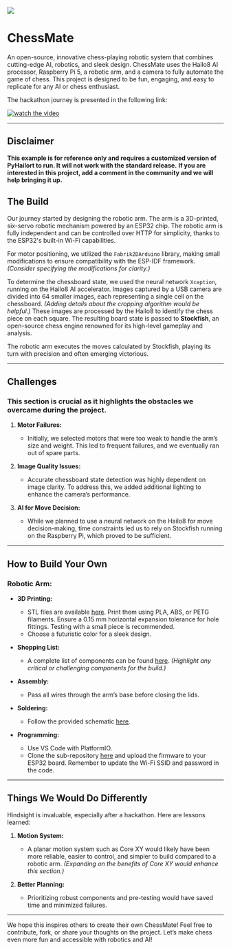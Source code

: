 ![](../../resources/Hackathon-banner-2024.png)

# ChessMate

An open-source, innovative chess-playing robotic system that combines cutting-edge AI, robotics, and sleek design. ChessMate uses the Hailo8 AI processor, Raspberry Pi 5, a robotic arm, and a camera to fully automate the game of chess. This project is designed to be fun, engaging, and easy to replicate for any AI or chess enthusiast.

The hackathon journey is presented in the following link:

[![watch the video](https://img.youtube.com/vi/uWqTUqIQcjI/0.jpg)](https://youtu.be/uWqTUqIQcjI)

---

## Disclaimer
**This example is for reference only and requires a customized version of PyHailort to run. It will not work with the standard release.**
**If you are interested in this project, add a comment in the community and we will help bringing it up.**


## The Build

Our journey started by designing the robotic arm. The arm is a 3D-printed, six-servo robotic mechanism powered by an ESP32 chip. The robotic arm is fully independent and can be controlled over HTTP for simplicity, thanks to the ESP32's built-in Wi-Fi capabilities.

For motor positioning, we utilized the `Fabrik2DArduino` library, making small modifications to ensure compatibility with the ESP-IDF framework. *(Consider specifying the modifications for clarity.)*

To determine the chessboard state, we used the neural network `Xception`, running on the Hailo8 AI accelerator. Images captured by a USB camera are divided into 64 smaller images, each representing a single cell on the chessboard. *(Adding details about the cropping algorithm would be helpful.)* These images are processed by the Hailo8 to identify the chess piece on each square. The resulting board state is passed to **Stockfish**, an open-source chess engine renowned for its high-level gameplay and analysis.

The robotic arm executes the moves calculated by Stockfish, playing its turn with precision and often emerging victorious.

---

## Challenges

### This section is crucial as it highlights the obstacles we overcame during the project.

1. **Motor Failures:**
   - Initially, we selected motors that were too weak to handle the arm’s size and weight. This led to frequent failures, and we eventually ran out of spare parts.

2. **Image Quality Issues:**
   - Accurate chessboard state detection was highly dependent on image clarity. To address this, we added additional lighting to enhance the camera’s performance.

3. **AI for Move Decision:**
   - While we planned to use a neural network on the Hailo8 for move decision-making, time constraints led us to rely on Stockfish running on the Raspberry Pi, which proved to be sufficient.

---

## How to Build Your Own

### Robotic Arm:
- **3D Printing:**
  - STL files are available [here](<link>). Print them using PLA, ABS, or PETG filaments. Ensure a 0.15 mm horizontal expansion tolerance for hole fittings. Testing with a small piece is recommended.
  - Choose a futuristic color for a sleek design.

- **Shopping List:**
  - A complete list of components can be found [here](<link>). *(Highlight any critical or challenging components for the build.)*

- **Assembly:**
  - Pass all wires through the arm’s base before closing the lids.

- **Soldering:**
  - Follow the provided schematic [here](<link>).

- **Programming:**
  - Use VS Code with PlatformIO.
  - Clone the sub-repository [here](<link>) and upload the firmware to your ESP32 board. Remember to update the Wi-Fi SSID and password in the code.

---

## Things We Would Do Differently

Hindsight is invaluable, especially after a hackathon. Here are lessons learned:

1. **Motion System:**
   - A planar motion system such as Core XY would likely have been more reliable, easier to control, and simpler to build compared to a robotic arm. *(Expanding on the benefits of Core XY would enhance this section.)*

2. **Better Planning:**
   - Prioritizing robust components and pre-testing would have saved time and minimized failures.

---

We hope this inspires others to create their own ChessMate! Feel free to contribute, fork, or share your thoughts on the project. Let’s make chess even more fun and accessible with robotics and AI!
